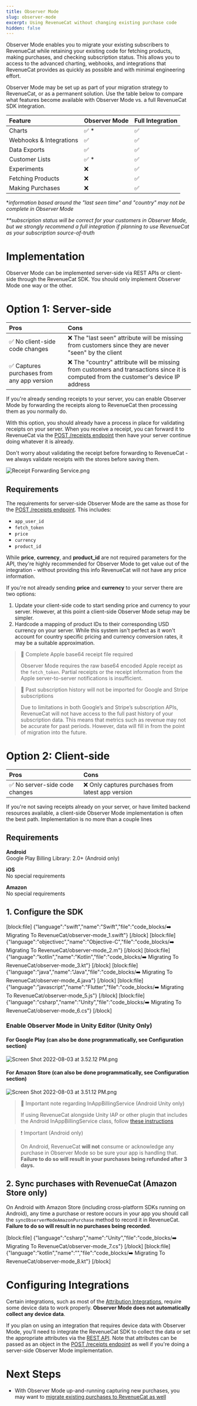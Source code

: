 ```yaml
---
title: Observer Mode
slug: observer-mode
excerpt: Using RevenueCat without changing existing purchase code
hidden: false
---
```

Observer Mode enables you to migrate your existing subscribers to RevenueCat while retaining your existing code for fetching products, making purchases, and checking subscription status. This allows you to access to the advanced charting, webhooks, and integrations that RevenueCat provides as quickly as possible and with minimal engineering effort.

Observer Mode may be set up as part of your migration strategy to RevenueCat, or as a permanent solution. Use the table below to compare what features become available with Observer Mode vs. a full RevenueCat SDK integration.

| Feature                      | Observer Mode | Full Integration |
| :--------------------------- | :------------ | :--------------- |
| Charts                       | ✅ \*          | ✅                |
| Webhooks & Integrations      | ✅             | ✅                |
| Data Exports                 | ✅             | ✅                |
| Customer Lists               | ✅ \*          | ✅                |
| Experiments                  | ❌             | ✅                |
| Fetching Products            | ❌             | ✅                |
| Making Purchases             | ❌             | ✅                |

\*_information based around the "last seen time" and "country" may not be complete in Observer Mode_

_\*\*subscription status will be correct for your customers in Observer Mode, but we strongly recommend a full integration if planning to use RevenueCat as your subscription source-of-truth_

# Implementation

Observer Mode can be implemented server-side via REST APIs or client-side through the RevenueCat SDK. You should only implement Observer Mode one way or the other. 

# Option 1: Server-side

| Pros                                      | Cons                                                                                                                                 |
| :---------------------------------------- | :----------------------------------------------------------------------------------------------------------------------------------- |
| ✅ No client-side code changes             | ❌ The "last seen" attribute will be missing from customers since they are never "seen" by the client                                 |
| ✅ Captures purchases from any app version | ❌ The "country" attribute will be missing from customers and transactions since it is computed from the customer's device IP address |

If you're already sending receipts to your server, you can enable Observer Mode by forwarding the receipts along to RevenueCat then processing them as you normally do.

With this option, you should already have a process in place for validating receipts on your server. When you receive a receipt, you can forward it to RevenueCat via the [POST /receipts endpoint](https://docs.revenuecat.com/reference/receipts) then have your server continue doing whatever it is already. 

Don't worry about validating the receipt before forwarding to RevenueCat - we always validate receipts with the stores before saving them.

![](https://files.readme.io/0925a4c-Receipt_Forwarding_Service.png "Receipt Forwarding Service.png")

## Requirements

The requirements for server-side Observer Mode are the same as those for the  [POST /receipts endpoint](https://docs.revenuecat.com/reference/receipts). This includes:

- `app_user_id`
- `fetch_token`
- `price`
- `currency`
- `product_id`

While **price**, **currency**, and **product_id** are not required parameters for the API, they're highly recommended for Observer Mode to get value out of the integration - without providing this info RevenueCat will not have any price information.

If you're not already sending **price** and **currency** to your server there are two options:

1. Update your client-side code to start sending price and currency to your server. However, at this point a client-side Observer Mode setup may be simpler.
2. Hardcode a mapping of product IDs to their corresponding USD currency on your server. While this system isn't perfect as it won't account for country specific pricing and currency conversion rates, it may be a suitable approximation.

> 🚧 Complete Apple base64 receipt file required
> 
> Observer Mode requires the raw base64 encoded Apple receipt as the `fetch_token`. Partial receipts or the receipt information from the Apple server-to-server notifications is insufficient.

> 🚧 Past subscription history will not be imported for Google and Stripe subscriptions
> 
> Due to limitations in both Google’s and Stripe’s subscription APIs, RevenueCat will not have access to the full past history of your subscription data. This means that metrics such as revenue may not be accurate for past periods. However, data will fill in from the point of migration into the future.

# Option 2: Client-side

| Pros                          | Cons                                              |
| :---------------------------- | :------------------------------------------------ |
| ✅ No server-side code changes | ❌ Only captures purchases from latest app version |

If you're not saving receipts already on your server, or have limited backend resources available, a client-side Observer Mode implementation is often the best path. Implementation is no more than a couple lines

## Requirements

**Android**  
Google Play Billing Library: 2.0+ (Android only)

**iOS**  
No special requirements

**Amazon**  
No special requirements

## 1. Configure the SDK

[block:file]
{"language":"swift","name":"Swift","file":"code_blocks/➡️ Migrating To RevenueCat/observer-mode_1.swift"}
[/block]
[block:file]
{"language":"objectivec","name":"Objective-C","file":"code_blocks/➡️ Migrating To RevenueCat/observer-mode_2.m"}
[/block]
[block:file]
{"language":"kotlin","name":"Kotlin","file":"code_blocks/➡️ Migrating To RevenueCat/observer-mode_3.kt"}
[/block]
[block:file]
{"language":"java","name":"Java","file":"code_blocks/➡️ Migrating To RevenueCat/observer-mode_4.java"}
[/block]
[block:file]
{"language":"javascript","name":"Flutter","file":"code_blocks/➡️ Migrating To RevenueCat/observer-mode_5.js"}
[/block]
[block:file]
{"language":"csharp","name":"Unity","file":"code_blocks/➡️ Migrating To RevenueCat/observer-mode_6.cs"}
[/block]

### Enable Observer Mode in Unity Editor (Unity Only)

#### For Google Play (can also be done programmatically, see Configuration section)

![](https://files.readme.io/9fa8a00-Screen_Shot_2022-08-03_at_3.52.12_PM.png "Screen Shot 2022-08-03 at 3.52.12 PM.png")

#### For Amazon Store (can also be done programmatically, see Configuration section)

![](https://files.readme.io/3e32059-Screen_Shot_2022-08-03_at_3.51.12_PM.png "Screen Shot 2022-08-03 at 3.51.12 PM.png")

> 🚧 Important note regarding InAppBillingService (Android Unity only)
> 
> If using RevenueCat alongside Unity IAP or other plugin that includes the Android InAppBillingService class, follow [these instructions ](doc:unity#installation-with-unity-iap-side-by-side)

> ❗️ Important (Android only)
> 
> On Android, RevenueCat **will not** consume or acknowledge any purchase in Observer Mode so be sure your app is handling that. **Failure to do so will result in your purchases being refunded after 3 days.**

## 2. Sync purchases with RevenueCat (Amazon Store only)

On Android with Amazon Store (including cross-platform SDKs running on Android), any time a purchase or restore occurs in your app you should call the `syncObserverModeAmazonPurchase` method to record it in RevenueCat. **Failure to do so will result in no purchases being recorded**.

[block:file]
{"language":"csharp","name":"Unity","file":"code_blocks/➡️ Migrating To RevenueCat/observer-mode_7.cs"}
[/block]
[block:file]
{"language":"kotlin","name":"","file":"code_blocks/➡️ Migrating To RevenueCat/observer-mode_8.kt"}
[/block]

# Configuring Integrations

Certain integrations, such as most of the [Attribution Integrations](https://docs.revenuecat.com/docs/attribution), require some device data to work properly. **Observer Mode does not automatically collect any device data**.

If you plan on using an integration that requires device data with Observer Mode, you'll need to integrate the RevenueCat SDK to collect the data or set the appropriate attributes via the [REST API](https://docs.revenuecat.com/reference/update-subscriber-attributes). Note that attributes can be passed as an object in the [POST /receipts endpoint](https://docs.revenuecat.com/reference/receipts) as well if you're doing a server-side Observer Mode implementation.

# Next Steps

- With Observer Mode up-and-running capturing new purchases, you may want to [migrate existing purchases to RevenueCat as well ](doc:migrating-existing-subscriptions)
